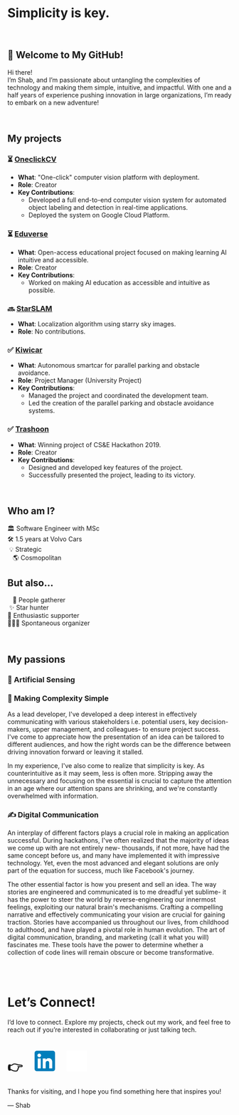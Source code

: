 # Simplicity is key.

<br>

## 🚀 Welcome to My GitHub!

Hi there! <br>I’m Shab, and I’m passionate about untangling the complexities of technology and making them simple, intuitive, and impactful. With one and a half years of experience pushing innovation in large organizations, I’m ready to embark on a new adventure!

<br>

## My projects

### ⏳ [OneclickCV]()
- **What**: "One-click" computer vision platform with deployment.
- **Role**: Creator
- **Key Contributions**:
  - Developed a full end-to-end computer vision system for automated object labeling and detection in real-time applications.
  - Deployed the system on Google Cloud Platform.

### ⏳ [Eduverse](https://github.com/shabonout/eduverse)
- **What**: Open-access educational project focused on making learning AI intuitive and accessible.
- **Role**: Creator
- **Key Contributions**:
  - Worked on making AI education as accessible and intuitive as possible.

### 🔜 [StarSLAM]()
- **What**: Localization algorithm using starry sky images.
- **Role**: No contributions.

### ✅ [Kiwicar](https://github.com/shabonout/group-08)
- **What**: Autonomous smartcar for parallel parking and obstacle avoidance.
- **Role**: Project Manager (University Project)
- **Key Contributions**:
  - Managed the project and coordinated the development team.
  - Led the creation of the parallel parking and obstacle avoidance systems.

### ✅ [Trashoon](https://github.com/shabonout/trashoon)
- **What**: Winning project of CS&E Hackathon 2019.
- **Role**: Creator
- **Key Contributions**:
  - Designed and developed key features of the project.
  - Successfully presented the project, leading to its victory.

<br>

## Who am I?

🏛️ Software Engineer with MSc <br> 
🛠️ 1.5 years at Volvo Cars <br> 
&nbsp;💡 Strategic <br>
&nbsp;&nbsp;&nbsp;🌎 Cosmopolitan 

## But also...

&nbsp;&nbsp;&nbsp;👥 People gatherer <br>
&nbsp;✨ Star hunter <br>
💬 Enthusiastic supporter <br>
🏃🏻‍♂️ Spontaneous organizer <br> 


<br>

## My passions

### 🤖 Artificial Sensing


### 🧩 Making Complexity Simple
As a lead developer, I've developed a deep interest in effectively communicating with various stakeholders i.e. potential users, key decision-makers, upper management, and colleagues- to ensure project success. I've come to appreciate how the presentation of an idea can be tailored to different audiences, and how the right words can be the difference between driving innovation forward or leaving it stalled.

In my experience, I've also come to realize that simplicity is key. As counterintuitive as it may seem, less is often more. Stripping away the unnecessary and focusing on the essential is crucial to capture the attention in an age where our attention spans are shrinking, and we're constantly overwhelmed with information.


### ✍ Digital Communication
An interplay of different factors plays a crucial role in making an application successful. During hackathons, I've often realized that the majority of ideas we come up with are not entirely new- thousands, if not more, have had the same concept before us, and many have implemented it with impressive technology. Yet, even the most advanced and elegant solutions are only part of the equation for success, much like Facebook's journey.

The other essential factor is how you present and sell an idea. The way stories are engineered and communicated is to me dreadful yet sublime- it has the power to steer the world by reverse-engineering our innermost feelings, exploiting our natural brain's mechanisms. Crafting a compelling narrative and effectively communicating your vision are crucial for gaining traction. Stories have accompanied us throughout our lives, from childhood to adulthood, and have played a pivotal role in human evolution. The art of digital communication, branding, and marketing (call it what you will) fascinates me. These tools have the power to determine whether a collection of code lines will remain obscure or become transformative.

<br>

<br>

# Let’s Connect!
I’d love to connect. Explore my projects, check out my work, and feel free to reach out if you’re interested in collaborating or just talking tech.

# 👉 &nbsp;&nbsp; [<img src="https://raw.githubusercontent.com/shabonout/about-me/88112a86b409bd26995a701d38b2dc2472607134/LinkedIn_icon.svg" alt="Connect with me" height="46" />](https://www.linkedin.com/in/shab-pompeiano) &nbsp;&nbsp; [<img src="https://raw.githubusercontent.com/shabonout/about-me/9b75b02d59aabed35495b4c144877e5c75ac51bf/github.svg" alt="Connect with me" height="46" />](https://github.com/shabpompeiano)

Thanks for visiting, and I hope you find something here that inspires you!

— Shab







